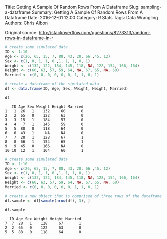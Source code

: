 Title: Getting A Sample Of Random Rows From A Dataframe
Slug: sampling-a-dataframe
Summary: Getting A Sample Of Random Rows From A Dataframe
Date: 2016-12-01 12:00
Category: R Stats
Tags: Data Wrangling
Authors: Chris Albon


Original source: http://stackoverflow.com/questions/8273313/random-rows-in-dataframe-in-r


```R
# create some simulated data
ID <- 1:10
Age <- c(26, 65, 15, 7, 88, 43, 28, 66 ,45, 12)
Sex <- c(1, 0, 1, 1, 0 ,1, 1, 1, 0, 1)
Weight <- c(132, 122, 184, 145, 118, NA, 128, 154, 166, 164)
Height <- c(60, 63, 57, 59, 64, NA, 67, 65, NA, 60)
Married <- c(0, 0, 0, 0, 0, 0, 1, 1, 0, 1)
```


```R
# create a dataframe of the simulated data
df <- data.frame(ID, Age, Sex, Weight, Height, Married)
```


```R
df
```




       ID Age Sex Weight Height Married
    1   1  26   1    132     60       0
    2   2  65   0    122     63       0
    3   3  15   1    184     57       0
    4   4   7   1    145     59       0
    5   5  88   0    118     64       0
    6   6  43   1     NA     NA       0
    7   7  28   1    128     67       1
    8   8  66   1    154     65       1
    9   9  45   0    166     NA       0
    10 10  12   1    164     60       1




```R
# create some simulated data
ID <- 1:10
Age <- c(26, 65, 15, 7, 88, 43, 28, 66 ,45, 12)
Sex <- c(1, 0, 1, 1, 0 ,1, 1, 1, 0, 1)
Weight <- c(132, 122, 184, 145, 118, NA, 128, 154, 166, 164)
Height <- c(60, 63, 57, 59, 64, NA, 67, 65, NA, 60)
Married <- c(0, 0, 0, 0, 0, 0, 1, 1, 0, 1)
```


```R
# create a new object that is comprised of three rows of the dataframe df, taken as random. literally what it is doing is chosing three numbers at random out of the total number of rows in a dataframe, and use that as the row index to definite which rows are included.
df.sample <- df[sample(nrow(df), 3), ]
```


```R
df.sample
```




      ID Age Sex Weight Height Married
    7  7  28   1    128     67       1
    2  2  65   0    122     63       0
    5  5  88   0    118     64       0
